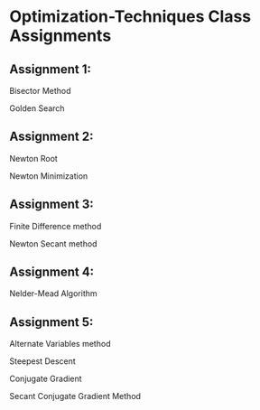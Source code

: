 # Optimization-Techniques Class Assignments


## Assignment 1:

Bisector Method 

Golden Search 

## Assignment 2:

Newton Root 

Newton Minimization 

## Assignment 3:

Finite Difference method 

Newton Secant method 

## Assignment 4:

Nelder-Mead Algorithm  

## Assignment 5:

Alternate Variables method 

Steepest Descent 

Conjugate Gradient  

Secant Conjugate Gradient Method 
